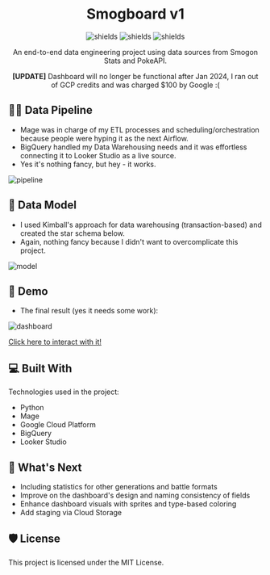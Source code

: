 <h1 align="center" id="title">Smogboard v1</h1>

<p align="center"><img src="https://img.shields.io/badge/data%20engineering-8A2BE2" alt="shields"> <img src="https://img.shields.io/badge/google cloud platform-00A36C" alt="shields"> <img src="https://img.shields.io/badge/python-48BBDB" alt="shields"></p>

<p id="description" align="center">An end-to-end data engineering project using data sources from Smogon Stats and PokeAPI.</p>
<p id="description" align="center"><b>[UPDATE]</b> Dashboard will no longer be functional after Jan 2024, I ran out of GCP credits and was charged $100 by Google :(</p>

<h2>🧑‍🔧 Data Pipeline</h2>
 
*   Mage was in charge of my ETL processes and scheduling/orchestration because people were hyping it as the next Airflow.
*   BigQuery handled my Data Warehousing needs and it was effortless connecting it to Looker Studio as a live source.
*   Yes it's nothing fancy, but hey - it works.

![pipeline](https://i.imgur.com/jFOsdjZ.png)

<h2>🌟 Data Model</h2>

*   I used Kimball's approach for data warehousing (transaction-based) and created the star schema below.
*   Again, nothing fancy because I didn't want to overcomplicate this project.

![model](https://i.imgur.com/oHDpZBX.png)

<h2>🚀 Demo</h2>

*   The final result (yes it needs some work):

![dashboard](https://i.imgur.com/7LWueEP.png)

[Click here to interact with it!](https://lookerstudio.google.com/reporting/7e7e3a41-7147-485c-be44-e1428af05d7a)

<h2>💻 Built With</h2>

Technologies used in the project:

*   Python
*   Mage
*   Google Cloud Platform
*   BigQuery
*   Looker Studio

<h2>👀 What's Next</h2>

*   Including statistics for other generations and battle formats
*   Improve on the dashboard's design and naming consistency of fields
*   Enhance dashboard visuals with sprites and type-based coloring
*   Add staging via Cloud Storage

<h2>🛡️ License</h2>

This project is licensed under the MIT License.
